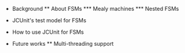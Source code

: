 * Background
** About FSMs
*** Mealy machines
*** Nested FSMs
* JCUnit's test model for FSMs
* How to use JCUnit for FSMs

* Future works
** Multi-threading support